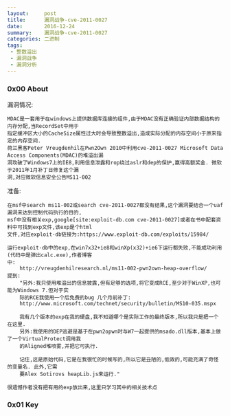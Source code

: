 ```yaml
---
layout:     post
title:      漏洞战争-cve-2011-0027
date:       2016-12-24
summary:    漏洞战争-cve-2011-0027
categories: 二进制
tags:
 - 整数溢出
 - 漏洞战争
 - 漏洞分析
---
```


### 0x00 About

漏洞情况:

    MDAC是一套用于在windows上提供数据库连接的组件,由于MDAC没有正确验证内部数据结构的内存分配,当RecordSet中用于
    指定缓冲区大小的CacheSize属性过大时会导致整数溢出,造成实际分配的内存空间小于原来指定的内存空间.
    荷兰黑客Peter Vreugdenhil在Pwn2Own 2010中利用cve-2011-0027 Microsoft Data Access Components(MDAC)的堆溢出漏
    洞攻破了Windows7上的IE8,利用信息泄露和rop绕过aslr和dep的保护,赢得高额奖金. 微软于2011年1月补丁日修复这个漏
    洞,对应微软信息安全公告MS11-002

准备:
    
    在msf中search ms11-002或search cve-2011-0027都没有结果,这个漏洞要结合一个uaf漏洞来达到控制代码执行的目的,
    msf中没有相关exp,google[site:exploit-db.com cve-2011-0027]或者在书中配套资料中可找到exp文件,该exp是个html
    文件,对应exploit-db链接为:https://www.exploit-db.com/exploits/15984/

    运行exploit-db中的exp,在win7x32+ie8和winXp(x32)+ie6下运行都失败,不能成功利用(代码中是弹出calc.exe),作者博客
    中:
        http://vreugdenhilresearch.nl/ms11-002-pwn2own-heap-overflow/
    提到:
        "另外:我只使用堆溢出的信息披露,但有足够的选项,将它变成RCE,至少对于WinXP,也可能为Windows 7.但对于实
        际的RCE我使用一个后免费的bug 几个月前补丁:
        http://www.microsoft.com/technet/security/bulletin/MS10-035.mspx

        我有几个版本的exp在我的硬盘,我不知道哪个是实际工作的最终版本,所以我只是把一个在这里.
        另外:我使用的DEP逃避是基于在pwn2opwn时与W7一起提供的msado.dll版本,基本上做了一个VirtualProtect调用我
        的Aligned堆喷雾,并把它可执行.

        记住,这是原始代码,它是在我很忙的时候写的,所以它是丑陋的,低效的,可能充满了奇怪的变量名. 此外,它需
        要Alex Sotirovs heapLib.js来运行."

    很遗憾作者没有把有用的exp放出来,这里只学习其中的相关技术点

### 0x01 Key



